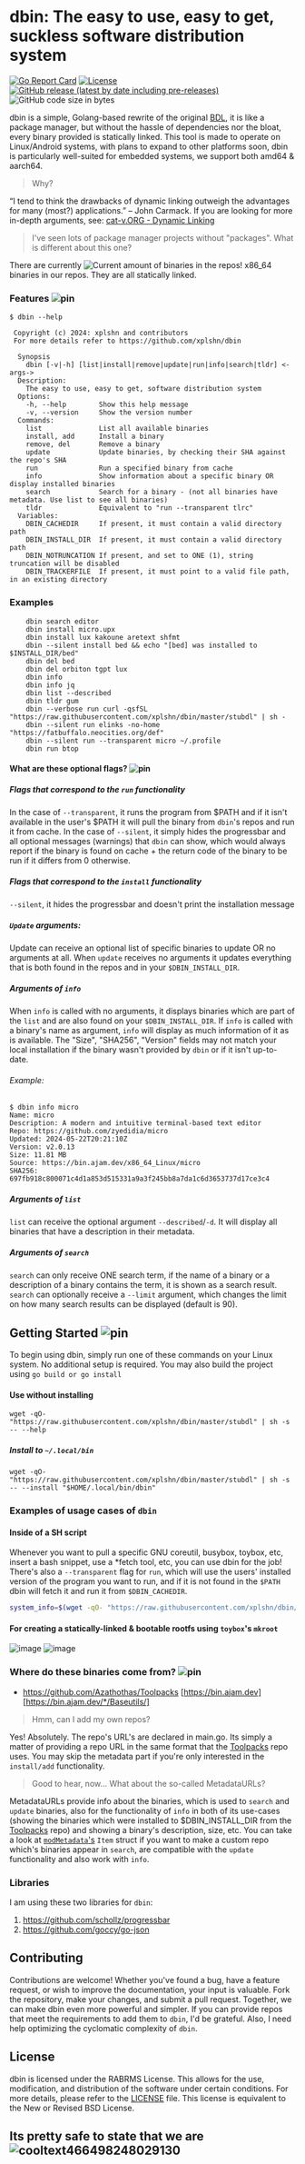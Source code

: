 # dbin: The easy to use, easy to get, suckless software distribution system
[![Go Report Card](https://goreportcard.com/badge/github.com/xplshn/dbin)](https://goreportcard.com/report/github.com/xplshn/dbin)
[![License](https://img.shields.io/badge/license-%20RABRMS-bright_green)](https://github.com/xplshn/dbin/blob/master/LICENSE)
[![GitHub release (latest by date including pre-releases)](https://img.shields.io/github/v/release/xplshn/dbin?include_prereleases)](https://github.com/xplshn/dbin/releases/latest)
![GitHub code size in bytes](https://img.shields.io/github/languages/code-size/xplshn/dbin)

<!--[Makes my repo look bad because these usually show "Failling"]-------------------------------------------------------------------------------------------
[![AMD64 repo status](https://github.com/Azathothas/Toolpacks/actions/workflows/build_x86_64_Linux.yaml/badge.svg)](https://github.com/Azathothas/Toolpacks)
[![ARM64 repo status](https://github.com/Azathothas/Toolpacks/actions/workflows/build_aarch64_Linux.yaml/badge.svg)](https://github.com/Azathothas/Toolpacks)
-->

dbin is a simple, Golang-based rewrite of the original [BDL](https://github.com/xplshn/Handyscripts/blob/master/bdl), it is like a package manager, but without the hassle of dependencies nor the bloat, every binary provided is statically linked. This tool is made to operate on Linux/Android systems, with plans to expand to other platforms soon, dbin is particularly well-suited for embedded systems, we support both amd64 & aarch64.

> Why?

 “I tend to think the drawbacks of dynamic linking outweigh the advantages for many (most?) applications.” – John Carmack. If you are looking for more in-depth arguments, see: [cat-v.ORG - Dynamic Linking](https://harmful.cat-v.org/software/dynamic-linking)

> I've seen lots of package manager projects without "packages". What is different about this one?

 There are currently ![Current amount of binaries in the repos! x86_64](https://raw.githubusercontent.com/xplshn/dbin/master/misc/assets/counter.svg) binaries in our repos. They are all statically linked.

### Features ![pin](https://raw.githubusercontent.com/xplshn/dbin/master/misc/assets/pin.svg)

```
$ dbin --help

 Copyright (c) 2024: xplshn and contributors
 For more details refer to https://github.com/xplshn/dbin

  Synopsis
    dbin [-v|-h] [list|install|remove|update|run|info|search|tldr] <-args->
  Description:
    The easy to use, easy to get, software distribution system
  Options:
    -h, --help        Show this help message
    -v, --version     Show the version number
  Commands:
    list              List all available binaries
    install, add      Install a binary
    remove, del       Remove a binary
    update            Update binaries, by checking their SHA against the repo's SHA
    run               Run a specified binary from cache
    info              Show information about a specific binary OR display installed binaries
    search            Search for a binary - (not all binaries have metadata. Use list to see all binaries)
    tldr              Equivalent to "run --transparent tlrc"
  Variables:
    DBIN_CACHEDIR     If present, it must contain a valid directory path
    DBIN_INSTALL_DIR  If present, it must contain a valid directory path
    DBIN_NOTRUNCATION If present, and set to ONE (1), string truncation will be disabled
    DBIN_TRACKERFILE  If present, it must point to a valid file path, in an existing directory

```

### Examples
```
    dbin search editor
    dbin install micro.upx
    dbin install lux kakoune aretext shfmt
    dbin --silent install bed && echo "[bed] was installed to $INSTALL_DIR/bed"
    dbin del bed
    dbin del orbiton tgpt lux
    dbin info
    dbin info jq
    dbin list --described
    dbin tldr gum
    dbin --verbose run curl -qsfSL "https://raw.githubusercontent.com/xplshn/dbin/master/stubdl" | sh -
    dbin --silent run elinks -no-home "https://fatbuffalo.neocities.org/def"
    dbin --silent run --transparent micro ~/.profile
    dbin run btop
```

#### What are these optional flags? ![pin](https://raw.githubusercontent.com/xplshn/dbin/master/misc/assets/pin.svg)
##### Flags that correspond to the `run` functionality
In the case of `--transparent`, it runs the program from $PATH and if it isn't available in the user's $PATH it will pull the binary from `dbin`'s repos and run it from cache.
In the case of `--silent`, it simply hides the progressbar and all optional messages (warnings) that `dbin` can show, which would always report if the binary is found on cache + the return code of the binary to be run if it differs from 0 otherwise.
##### Flags that correspond to the `install` functionality
`--silent`, it hides the progressbar and doesn't print the installation message
##### `Update` arguments:
Update can receive an optional list of specific binaries to update OR no arguments at all. When `update` receives no arguments it updates everything that is both found in the repos and in your `$DBIN_INSTALL_DIR`.
##### Arguments of `info`
When `info` is called with no arguments, it displays binaries which are part of the `list` and are also found on your `$DBIN_INSTALL_DIR`. If `info` is called with a binary's name as argument, `info` will display as much information of it as is available. The "Size", "SHA256", "Version" fields may not match your local installation if the binary wasn't provided by `dbin` or if it isn't up-to-date.
###### Example:
```
$ dbin info micro
Name: micro
Description: A modern and intuitive terminal-based text editor
Repo: https://github.com/zyedidia/micro
Updated: 2024-05-22T20:21:10Z
Version: v2.0.13
Size: 11.81 MB
Source: https://bin.ajam.dev/x86_64_Linux/micro
SHA256: 697fb918c800071c4d1a853d515331a9a3f245bb8a7da1c6d3653737d17ce3c4
```
##### Arguments of `list`
`list` can receive the optional argument `--described`/`-d`. It will display all binaries that have a description in their metadata.
##### Arguments of `search`
`search` can only receive ONE search term, if the name of a binary or a description of a binary contains the term, it is shown as a search result.
`search` can optionally receive a `--limit` argument, which changes the limit on how many search results can be displayed (default is 90).

## Getting Started ![pin](https://raw.githubusercontent.com/xplshn/dbin/master/misc/assets/pin.svg)

To begin using dbin, simply run one of these commands on your Linux system. No additional setup is required. You may also build the project using `go build or go install`
#### Use without installing
```
wget -qO- "https://raw.githubusercontent.com/xplshn/dbin/master/stubdl" | sh -s -- --help
```
##### Install to `~/.local/bin`
```
wget -qO- "https://raw.githubusercontent.com/xplshn/dbin/master/stubdl" | sh -s -- --install "$HOME/.local/bin/dbin"
```

### Examples of usage cases of `dbin`
#### Inside of a SH script
Whenever you want to pull a specific GNU coreutil, busybox, toybox, etc, insert a bash snippet, use a *fetch tool, etc, you can use dbin for the job! There's also a `--transparent` flag for `run`, which will use the users' installed version of the program you want to run, and if it is not found in the `$PATH` dbin will fetch it and run it from `$DBIN_CACHEDIR`.
```sh
system_info=$(wget -qO- "https://raw.githubusercontent.com/xplshn/dbin/master/stubdl" | sh -s -- run --silent albafetch --no-logo - || curl -qsfSL "https://raw.githubusercontent.com/xplshn/dbin/master/stubdl" | sh -s -- run --silent albafetch --no-logo -)
```
#### For creating a statically-linked & bootable rootfs using `toybox`'s `mkroot`
![image](https://github.com/user-attachments/assets/949465ab-9572-404f-b02d-319eb3bc2fe0)
![image](https://github.com/user-attachments/assets/64700072-a087-4206-8b52-212ecfea668d)

### Where do these binaries come from? ![pin](https://raw.githubusercontent.com/xplshn/dbin/master/misc/assets/pin.svg)
- https://github.com/Azathothas/Toolpacks [https://bin.ajam.dev] [https://bin.ajam.dev/*/Baseutils/]
>Hmm, can I add my own repos?

Yes! Absolutely. The repo's URL's are declared in main.go. Its simply a matter of providing a repo URL in the same format that the [Toolpacks](https://github.com/Azathothas/Toolpacks) repo uses. You may skip the metadata part if you're only interested in the `install/add` functionality.

>Good to hear, now... What about the so-called MetadataURLs?

MetadataURLs provide info about the binaries, which is used to `search` and `update` binaries, also for the functionality of `info` in both of its use-cases (showing the binaries which were installed to $DBIN_INSTALL_DIR from the [Toolpacks](https://github.com/Azathothas/Toolpacks) repo) and showing a binary's description, size, etc. You can take a look at [`modMetadata`'s](misc/cmd/modMetadata/main.go) `Item` struct if you want to make a custom repo which's binaries appear in `search`, are compatible with the `update` functionality and also work with `info`.

### Libraries
I am using these two libraries for `dbin`:
1. https://github.com/schollz/progressbar
2. https://github.com/goccy/go-json

## Contributing
Contributions are welcome! Whether you've found a bug, have a feature request, or wish to improve the documentation, your input is valuable. Fork the repository, make your changes, and submit a pull request. Together, we can make dbin even more powerful and simpler. If you can provide repos that meet the requirements to add them to `dbin`, I'd be grateful.
Also, I need help optimizing the cyclomatic complexity of `dbin`.

## License
dbin is licensed under the RABRMS License. This allows for the use, modification, and distribution of the software under certain conditions. For more details, please refer to the [LICENSE](LICENSE) file. This license is equivalent to the New or Revised BSD License.

## Its pretty safe to state that we are ![cooltext466498248029130](https://github.com/user-attachments/assets/4397b1d3-44f2-4ae9-99c6-7379860bfa73)

